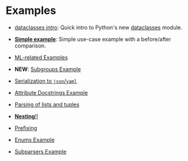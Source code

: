 # Examples
- [dataclasses intro](dataclasses/README.md): Quick intro to Python's new [dataclasses](https://docs.python.org/3.7/library/dataclasses.html) module.

- **[Simple example](simple/basic.py)**: Simple use-case example with a before/after comparison.

- [ML-related Examples](ML/README.md)

- **NEW**: [Subgroups Example](subgroups/README.md)

<!-- - **NEW**: [Partials Example](partials/README.md) -->

- [Serialization to `json`/`yaml`](serialization/README.md)

- [Attribute Docstrings Example](docstrings/README.md)

- [Parsing of lists and tuples](container_types/README.md)

- [**Nesting**!!](nesting/README.md)

- [Prefixing](prefixing/README.md)

- [Enums Example](enums/README.md)

- [Subparsers Example](subparsers/README.md)
